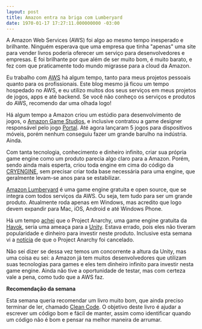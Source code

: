 ```yaml
---
layout: post
title: Amazon entra na briga com Lumberyard
date: 1970-01-17 17:27:11.000000000 -03:00
---
```

A Amazon Web Services (AWS) foi algo ao mesmo tempo inesperado e brilhante. Ninguém esperava que uma empresa que tinha "apenas" uma site para vender livros poderia oferecer um serviço para desenvolvedores e empresas. E foi brilhante por que além de ser muito bom, é muito barato, e fez com que praticamente todo mundo migrasse para a cloud da Amazon.
 
Eu trabalho com [AWS](http://aws.amazon.com/pt/) há algum tempo, tanto para meus projetos pessoais quanto para os profissionais. Este blog mesmo já ficou um tempo hospedado no AWS, e eu utilizo muitos dos seus serviços em meus projetos de jogos, apps e até backend. Se você não conheço os serviços e produtos do AWS, recomendo dar uma olhada logo!

Há algum tempo a Amazon criou um estúdio para desenvolvimento de jogos, o [Amazon Game Studios](https://games.amazon.com/), e inclusive contratou a game designer responsável pelo jogo [Portal](http://www.polygon.com/2014/4/2/5575354/amazon-game-studios-portal-kim-swift-splinter-cell-clint-hocking). Até agora lançaram 5 jogos para dispositivos móveis, porém nenhum conseguiu fazer um grande barulho na indústria. Ainda.

Com tanta tecnologia, conhecimento e dinheiro infinito, criar sua própria game engine como um produto parecia algo claro para a Amazon. Porém, sendo ainda mais esperta, criou toda engine em cima do código da [CRYENGINE](http://cryengine.com/), sem precisar criar toda base necessária para uma engine, que geralmente levam-se anos para se estabilizar.

[Amazon Lumberyard](https://aws.amazon.com/pt/lumberyard/) é uma game engine gratuita e open source, que se integra com todos serviços da AWS. Ou seja, tem tudo para ser um grande produto. Atualmente roda apenas em Windows, mas acredito que logo devem expandir para Mac, iOS, Android e até Windows Phone.

Há um tempo [achei](http://gamedeveloper.com.br/project-anarchy-nova-engine-gratuita-havok/) que o Project Anarchy, uma game engine gratuita da [Havok](http://www.havok.com/), seria uma ameaça para a [Unity](http://unity3d.com/pt/). Estava errado, pois eles não tiveram popularidade e dinheiro para investir neste produto. Inclusive esta semana vi a [notícia](http://www.develop-online.net/news/havok-s-free-mobile-engine-project-anarchy-has-been-closed/0216672) de que o Project Anarchy foi cancelado.

Não sei dizer se dessa vez temos um concorrente a altura da Unity, mas uma coisa eu sei: a Amazon já tem muitos desenvolvedores que utilizam suas tecnologias para games e eles tem dinheiro infinito para investir nesta game engine. Ainda não tive a oportunidade de testar, mas com certeza vale a pena, como tudo que a AWS faz.

**Recomendação da semana**

Esta semana queria recomendar um livro muito bom, que ainda preciso terminar de ler, chamado [Clean Code](http://www.amazon.com/Clean-Code-Handbook-Software-Craftsmanship/dp/0132350882/ref=sr_1_1?ie=UTF8&qid=1456029009&sr=8-1&keywords=clean+code). O objetivo deste livro é ajudar a escrever um código bom e fácil de manter, assim como identificar quando um código não é bom e pensar na melhor maneira de arrumar.

